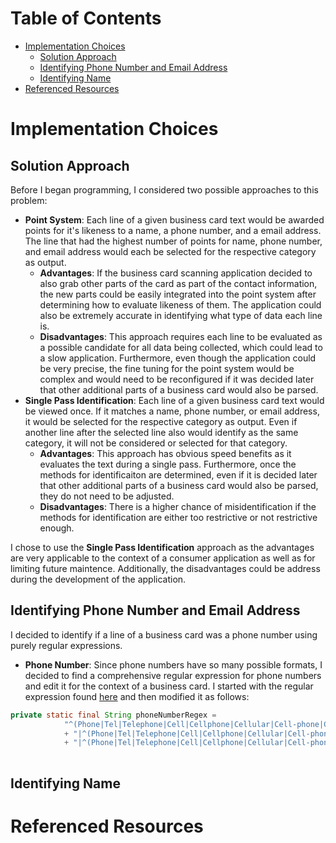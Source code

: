 # Table of Contents
- [Implementation Choices](#ImplementChoice)
  - [Solution Approach](##Approach)
  - [Identifying Phone Number and Email Address](##PhoneEmail)
  - [Identifying Name](##Name)
- [Referenced Resources](#Resources)

# Implementation Choices
## Solution Approach
Before I began programming, I considered two possible approaches to this problem:
- **Point System**: Each line of a given business card text would be awarded points for it's likeness to a name, a phone number, and a email address. The line that had the highest number of points for name, phone number, and email address would each be selected for the respective category as output. 
  - **Advantages**: If the business card scanning application decided to also grab other parts of the card as part of the contact information, the new parts could be easily integrated into the point system after determining how to evaluate likeness of them. The application could also be extremely accurate in identifying what type of data each line is.
  - **Disadvantages**: This approach requires each line to be evaluated as a possible candidate for all data being collected, which could lead to a slow application. Furthermore, even though the application could be very precise, the fine tuning for the point system would be complex and would need to be reconfigured if it was decided later that other additional parts of a business card would also be parsed.
- **Single Pass Identification**: Each line of a given business card text would be viewed once. If it matches a name, phone number, or email address, it would be selected for the respective category as output. Even if another line after the selected line also would identify as the same category, it will not be considered or selected for that category. 
  - **Advantages**: This approach has obvious speed benefits as it evaluates the text during a single pass. Furthermore, once the methods for identificaiton are determined, even if it is decided later that other additional parts of a business card would also be parsed, they do not need to be adjusted. 
  - **Disadvantages**: There is a higher chance of misidentification if the methods for identification are either too restrictive or not restrictive enough. 

I chose to use the **Single Pass Identification** approach as the advantages are very applicable to the context of a consumer application as well as for limiting future maintence. Additionally, the disadvantages could be address during the development of the application. 

## Identifying Phone Number and Email Address
I decided to identify if a line of a business card was a phone number using purely regular expressions. 
- **Phone Number**: Since phone numbers have so many possible formats, I decided to find a comprehensive regular expression for phone numbers and edit it for the context of a business card. I started with the regular expression found [here](https://www.baeldung.com/java-regex-validate-phone-numbers) and then modified it as follows: 
```java
private static final String phoneNumberRegex = 
			"^(Phone|Tel|Telephone|Cell|Cellphone|Cellular|Cell-phone|Cell Phone|Cell phone|Mobile|Mobile Phone|)\\s*(:|\\||)\\s*(\\+\\d{1,3}( )?)?((\\(\\d{3}\\))|\\d{3})[- .]?\\d{3}[- .]?\\d{4}(\\s*(phone|Phone|cell|Cell|))$" 
			+ "|^(Phone|Tel|Telephone|Cell|Cellphone|Cellular|Cell-phone|Cell Phone|Cell phone|Mobile|Mobile Phone|)\\s*(:|\\||)\\s*(\\+\\d{1,3}( )?)?(\\d{3}[ ]?){2}\\d{3}(\\s*(phone|Phone|cell|Cell|))$" 
			+ "|^(Phone|Tel|Telephone|Cell|Cellphone|Cellular|Cell-phone|Cell Phone|Cell phone|Mobile|Mobile Phone|)\\s*(:|\\||)\\s*(\\+\\d{1,3}( )?)?(\\d{3}[ ]?)(\\d{2}[ ]?){2}\\d{2}(\\s*(phone|Phone|cell|Cell|))$";
	
```

## Identifying Name
# Referenced Resources
